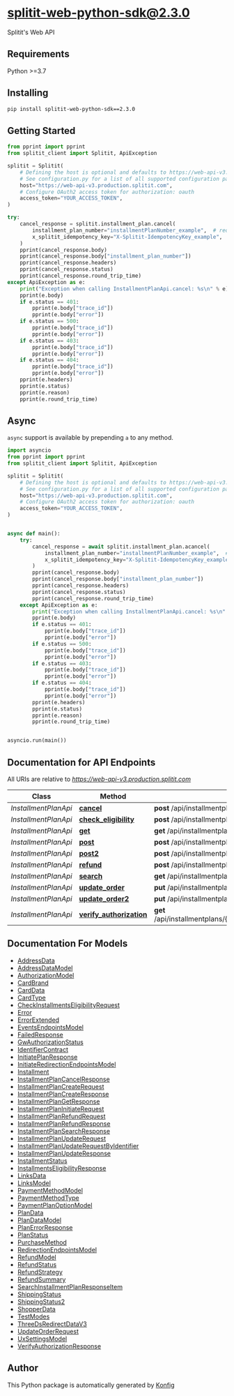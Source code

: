# splitit-web-python-sdk@2.3.0
Splitit's Web API


## Requirements

Python >=3.7

## Installing

```sh
pip install splitit-web-python-sdk==2.3.0
```

## Getting Started

```python
from pprint import pprint
from splitit_client import Splitit, ApiException

splitit = Splitit(
    # Defining the host is optional and defaults to https://web-api-v3.production.splitit.com
    # See configuration.py for a list of all supported configuration parameters.
    host="https://web-api-v3.production.splitit.com",
    # Configure OAuth2 access token for authorization: oauth
    access_token="YOUR_ACCESS_TOKEN",
)

try:
    cancel_response = splitit.installment_plan.cancel(
        installment_plan_number="installmentPlanNumber_example",  # required
        x_splitit_idempotency_key="X-Splitit-IdempotencyKey_example",  # required
    )
    pprint(cancel_response.body)
    pprint(cancel_response.body["installment_plan_number"])
    pprint(cancel_response.headers)
    pprint(cancel_response.status)
    pprint(cancel_response.round_trip_time)
except ApiException as e:
    print("Exception when calling InstallmentPlanApi.cancel: %s\n" % e)
    pprint(e.body)
    if e.status == 401:
        pprint(e.body["trace_id"])
        pprint(e.body["error"])
    if e.status == 500:
        pprint(e.body["trace_id"])
        pprint(e.body["error"])
    if e.status == 403:
        pprint(e.body["trace_id"])
        pprint(e.body["error"])
    if e.status == 404:
        pprint(e.body["trace_id"])
        pprint(e.body["error"])
    pprint(e.headers)
    pprint(e.status)
    pprint(e.reason)
    pprint(e.round_trip_time)
```

## Async

`async` support is available by prepending `a` to any method.

```python
import asyncio
from pprint import pprint
from splitit_client import Splitit, ApiException

splitit = Splitit(
    # Defining the host is optional and defaults to https://web-api-v3.production.splitit.com
    # See configuration.py for a list of all supported configuration parameters.
    host="https://web-api-v3.production.splitit.com",
    # Configure OAuth2 access token for authorization: oauth
    access_token="YOUR_ACCESS_TOKEN",
)


async def main():
    try:
        cancel_response = await splitit.installment_plan.acancel(
            installment_plan_number="installmentPlanNumber_example",  # required
            x_splitit_idempotency_key="X-Splitit-IdempotencyKey_example",  # required
        )
        pprint(cancel_response.body)
        pprint(cancel_response.body["installment_plan_number"])
        pprint(cancel_response.headers)
        pprint(cancel_response.status)
        pprint(cancel_response.round_trip_time)
    except ApiException as e:
        print("Exception when calling InstallmentPlanApi.cancel: %s\n" % e)
        pprint(e.body)
        if e.status == 401:
            pprint(e.body["trace_id"])
            pprint(e.body["error"])
        if e.status == 500:
            pprint(e.body["trace_id"])
            pprint(e.body["error"])
        if e.status == 403:
            pprint(e.body["trace_id"])
            pprint(e.body["error"])
        if e.status == 404:
            pprint(e.body["trace_id"])
            pprint(e.body["error"])
        pprint(e.headers)
        pprint(e.status)
        pprint(e.reason)
        pprint(e.round_trip_time)


asyncio.run(main())
```


## Documentation for API Endpoints

All URIs are relative to *https://web-api-v3.production.splitit.com*

Class | Method | HTTP request | Description
------------ | ------------- | ------------- | -------------
*InstallmentPlanApi* | [**cancel**](docs/apis/tags/InstallmentPlanApi.md#cancel) | **post** /api/installmentplans/{installmentPlanNumber}/cancel | 
*InstallmentPlanApi* | [**check_eligibility**](docs/apis/tags/InstallmentPlanApi.md#check_eligibility) | **post** /api/installmentplans/check-eligibility | 
*InstallmentPlanApi* | [**get**](docs/apis/tags/InstallmentPlanApi.md#get) | **get** /api/installmentplans/{installmentPlanNumber} | 
*InstallmentPlanApi* | [**post**](docs/apis/tags/InstallmentPlanApi.md#post) | **post** /api/installmentplans/initiate | 
*InstallmentPlanApi* | [**post2**](docs/apis/tags/InstallmentPlanApi.md#post2) | **post** /api/installmentplans | 
*InstallmentPlanApi* | [**refund**](docs/apis/tags/InstallmentPlanApi.md#refund) | **post** /api/installmentplans/{installmentPlanNumber}/refund | 
*InstallmentPlanApi* | [**search**](docs/apis/tags/InstallmentPlanApi.md#search) | **get** /api/installmentplans/search | 
*InstallmentPlanApi* | [**update_order**](docs/apis/tags/InstallmentPlanApi.md#update_order) | **put** /api/installmentplans/{installmentPlanNumber}/updateorder | 
*InstallmentPlanApi* | [**update_order2**](docs/apis/tags/InstallmentPlanApi.md#update_order2) | **put** /api/installmentplans/updateorder | 
*InstallmentPlanApi* | [**verify_authorization**](docs/apis/tags/InstallmentPlanApi.md#verify_authorization) | **get** /api/installmentplans/{installmentPlanNumber}/verifyauthorization | 

## Documentation For Models

 - [AddressData](docs/models/AddressData.md)
 - [AddressDataModel](docs/models/AddressDataModel.md)
 - [AuthorizationModel](docs/models/AuthorizationModel.md)
 - [CardBrand](docs/models/CardBrand.md)
 - [CardData](docs/models/CardData.md)
 - [CardType](docs/models/CardType.md)
 - [CheckInstallmentsEligibilityRequest](docs/models/CheckInstallmentsEligibilityRequest.md)
 - [Error](docs/models/Error.md)
 - [ErrorExtended](docs/models/ErrorExtended.md)
 - [EventsEndpointsModel](docs/models/EventsEndpointsModel.md)
 - [FailedResponse](docs/models/FailedResponse.md)
 - [GwAuthorizationStatus](docs/models/GwAuthorizationStatus.md)
 - [IdentifierContract](docs/models/IdentifierContract.md)
 - [InitiatePlanResponse](docs/models/InitiatePlanResponse.md)
 - [InitiateRedirectionEndpointsModel](docs/models/InitiateRedirectionEndpointsModel.md)
 - [Installment](docs/models/Installment.md)
 - [InstallmentPlanCancelResponse](docs/models/InstallmentPlanCancelResponse.md)
 - [InstallmentPlanCreateRequest](docs/models/InstallmentPlanCreateRequest.md)
 - [InstallmentPlanCreateResponse](docs/models/InstallmentPlanCreateResponse.md)
 - [InstallmentPlanGetResponse](docs/models/InstallmentPlanGetResponse.md)
 - [InstallmentPlanInitiateRequest](docs/models/InstallmentPlanInitiateRequest.md)
 - [InstallmentPlanRefundRequest](docs/models/InstallmentPlanRefundRequest.md)
 - [InstallmentPlanRefundResponse](docs/models/InstallmentPlanRefundResponse.md)
 - [InstallmentPlanSearchResponse](docs/models/InstallmentPlanSearchResponse.md)
 - [InstallmentPlanUpdateRequest](docs/models/InstallmentPlanUpdateRequest.md)
 - [InstallmentPlanUpdateRequestByIdentifier](docs/models/InstallmentPlanUpdateRequestByIdentifier.md)
 - [InstallmentPlanUpdateResponse](docs/models/InstallmentPlanUpdateResponse.md)
 - [InstallmentStatus](docs/models/InstallmentStatus.md)
 - [InstallmentsEligibilityResponse](docs/models/InstallmentsEligibilityResponse.md)
 - [LinksData](docs/models/LinksData.md)
 - [LinksModel](docs/models/LinksModel.md)
 - [PaymentMethodModel](docs/models/PaymentMethodModel.md)
 - [PaymentMethodType](docs/models/PaymentMethodType.md)
 - [PaymentPlanOptionModel](docs/models/PaymentPlanOptionModel.md)
 - [PlanData](docs/models/PlanData.md)
 - [PlanDataModel](docs/models/PlanDataModel.md)
 - [PlanErrorResponse](docs/models/PlanErrorResponse.md)
 - [PlanStatus](docs/models/PlanStatus.md)
 - [PurchaseMethod](docs/models/PurchaseMethod.md)
 - [RedirectionEndpointsModel](docs/models/RedirectionEndpointsModel.md)
 - [RefundModel](docs/models/RefundModel.md)
 - [RefundStatus](docs/models/RefundStatus.md)
 - [RefundStrategy](docs/models/RefundStrategy.md)
 - [RefundSummary](docs/models/RefundSummary.md)
 - [SearchInstallmentPlanResponseItem](docs/models/SearchInstallmentPlanResponseItem.md)
 - [ShippingStatus](docs/models/ShippingStatus.md)
 - [ShippingStatus2](docs/models/ShippingStatus2.md)
 - [ShopperData](docs/models/ShopperData.md)
 - [TestModes](docs/models/TestModes.md)
 - [ThreeDsRedirectDataV3](docs/models/ThreeDsRedirectDataV3.md)
 - [UpdateOrderRequest](docs/models/UpdateOrderRequest.md)
 - [UxSettingsModel](docs/models/UxSettingsModel.md)
 - [VerifyAuthorizationResponse](docs/models/VerifyAuthorizationResponse.md)


## Author
This Python package is automatically generated by [Konfig](https://konfigthis.com)

